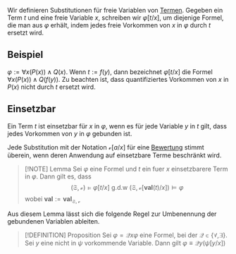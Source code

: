Wir definieren Substitutionen für freie Variablen von [Termen](Term.md). Gegeben ein Term $t$ und eine freie Variable $x$, schreiben wir $\varphi[t/x]$, um diejenige Formel, die man aus $\varphi$ erhält, indem jedes freie Vorkommen von $x$ in $\varphi$ durch $t$ ersetzt wird. 


## Beispiel

$\varphi := \forall x(P(x)) \land Q(x)$. Wenn $t:= f(y)$, dann bezeichnet $\varphi[t/x]$ die Formel $\forall x(P(x)) \land Q(f(y))$. Zu beachten ist, dass quantifiziertes Vorkommen von $x$ in $P(x)$ nicht durch $t$ ersetzt wird.

## Einsetzbar

Ein Term $t$ ist einsetzbar für $x$  in $\varphi$, wenn es für jede Variable $y$ in $t$ gilt, dass jedes Vorkommen von $y$ in $\varphi$ gebunden ist.

Jede Substitution mit der Notation $\mathcal v[a/x]$ für eine [Bewertung](Bewertung.md) stimmt überein, wenn deren Anwendung auf einsetzbare Terme beschränkt wird.

>[!NOTE] Lemma
>Sei $\varphi$ eine Formel und $t$ ein fuer $x$ einsetzbarere Term in $\varphi$. Dann gilt es, dass 
>$$(\mathfrak S, \mathcal v) \vDash \varphi[t/x] \text{ g.d.w } (\mathfrak S, \mathcal v[\textbf{val}(t)/x])\vDash \varphi$$
>wobei $\textbf{val} := \textbf{val}_{\mathfrak S, \mathcal v}$

Aus diesem Lemma lässt sich die folgende Regel zur Umbenennung der gebundenen Variablen ableiten.

>[!DEFINITION] Proposition
>Sei $\varphi = \mathcal Q x\varphi$  eine Formel, bei der $\mathcal Q \in \lbrace \forall, \exists\rbrace$. Sei $y$ eine nicht in $\psi$ vorkommende Variable. Dann gilt $\varphi \equiv \mathcal Qy(\psi[y/x])$

